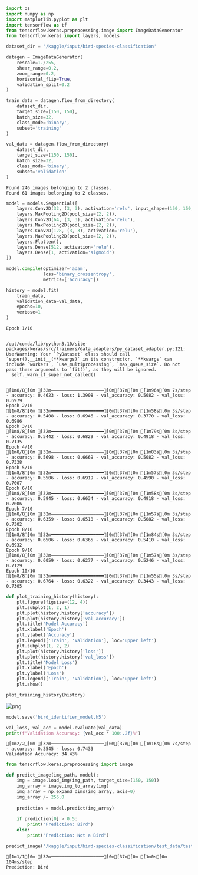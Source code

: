 ```python
import os
import numpy as np
import matplotlib.pyplot as plt
import tensorflow as tf
from tensorflow.keras.preprocessing.image import ImageDataGenerator
from tensorflow.keras import layers, models
```


```python
dataset_dir = '/kaggle/input/bird-species-classification'
```


```python
datagen = ImageDataGenerator(
    rescale=1./255,          
    shear_range=0.2,         
    zoom_range=0.2,          
    horizontal_flip=True,    
    validation_split=0.2     
)

train_data = datagen.flow_from_directory(
    dataset_dir,
    target_size=(150, 150),   
    batch_size=32,
    class_mode='binary',      
    subset='training'
)

val_data = datagen.flow_from_directory(
    dataset_dir,
    target_size=(150, 150),
    batch_size=32,
    class_mode='binary',      
    subset='validation'
)

```

    Found 246 images belonging to 2 classes.
    Found 61 images belonging to 2 classes.



```python
model = models.Sequential([
    layers.Conv2D(32, (3, 3), activation='relu', input_shape=(150, 150, 3)),
    layers.MaxPooling2D(pool_size=(2, 2)),
    layers.Conv2D(64, (3, 3), activation='relu'),
    layers.MaxPooling2D(pool_size=(2, 2)),
    layers.Conv2D(128, (3, 3), activation='relu'),
    layers.MaxPooling2D(pool_size=(2, 2)),
    layers.Flatten(),
    layers.Dense(512, activation='relu'),
    layers.Dense(1, activation='sigmoid')
])

```


```python
model.compile(optimizer='adam',
              loss='binary_crossentropy',
              metrics=['accuracy'])

```


```python
history = model.fit(
    train_data,
    validation_data=val_data,
    epochs=10,
    verbose=1
)

```

    Epoch 1/10


    /opt/conda/lib/python3.10/site-packages/keras/src/trainers/data_adapters/py_dataset_adapter.py:121: UserWarning: Your `PyDataset` class should call `super().__init__(**kwargs)` in its constructor. `**kwargs` can include `workers`, `use_multiprocessing`, `max_queue_size`. Do not pass these arguments to `fit()`, as they will be ignored.
      self._warn_if_super_not_called()


    [1m8/8[0m [32m━━━━━━━━━━━━━━━━━━━━[0m[37m[0m [1m96s[0m 7s/step - accuracy: 0.4623 - loss: 1.3908 - val_accuracy: 0.5082 - val_loss: 0.6979
    Epoch 2/10
    [1m8/8[0m [32m━━━━━━━━━━━━━━━━━━━━[0m[37m[0m [1m58s[0m 3s/step - accuracy: 0.5408 - loss: 0.6946 - val_accuracy: 0.3770 - val_loss: 0.6986
    Epoch 3/10
    [1m8/8[0m [32m━━━━━━━━━━━━━━━━━━━━[0m[37m[0m [1m79s[0m 3s/step - accuracy: 0.5442 - loss: 0.6829 - val_accuracy: 0.4918 - val_loss: 0.7135
    Epoch 4/10
    [1m8/8[0m [32m━━━━━━━━━━━━━━━━━━━━[0m[37m[0m [1m83s[0m 3s/step - accuracy: 0.5698 - loss: 0.6669 - val_accuracy: 0.5082 - val_loss: 0.7338
    Epoch 5/10
    [1m8/8[0m [32m━━━━━━━━━━━━━━━━━━━━[0m[37m[0m [1m57s[0m 3s/step - accuracy: 0.5506 - loss: 0.6919 - val_accuracy: 0.4590 - val_loss: 0.7007
    Epoch 6/10
    [1m8/8[0m [32m━━━━━━━━━━━━━━━━━━━━[0m[37m[0m [1m58s[0m 3s/step - accuracy: 0.5945 - loss: 0.6634 - val_accuracy: 0.4918 - val_loss: 0.7006
    Epoch 7/10
    [1m8/8[0m [32m━━━━━━━━━━━━━━━━━━━━[0m[37m[0m [1m57s[0m 3s/step - accuracy: 0.6359 - loss: 0.6518 - val_accuracy: 0.5082 - val_loss: 0.7302
    Epoch 8/10
    [1m8/8[0m [32m━━━━━━━━━━━━━━━━━━━━[0m[37m[0m [1m84s[0m 3s/step - accuracy: 0.6506 - loss: 0.6365 - val_accuracy: 0.5410 - val_loss: 0.6932
    Epoch 9/10
    [1m8/8[0m [32m━━━━━━━━━━━━━━━━━━━━[0m[37m[0m [1m57s[0m 3s/step - accuracy: 0.6059 - loss: 0.6277 - val_accuracy: 0.5246 - val_loss: 0.7129
    Epoch 10/10
    [1m8/8[0m [32m━━━━━━━━━━━━━━━━━━━━[0m[37m[0m [1m55s[0m 3s/step - accuracy: 0.6764 - loss: 0.6322 - val_accuracy: 0.3443 - val_loss: 0.7305



```python
def plot_training_history(history):
    plt.figure(figsize=(12, 4))
    plt.subplot(1, 2, 1)
    plt.plot(history.history['accuracy'])
    plt.plot(history.history['val_accuracy'])
    plt.title('Model Accuracy')
    plt.xlabel('Epoch')
    plt.ylabel('Accuracy')
    plt.legend(['Train', 'Validation'], loc='upper left')
    plt.subplot(1, 2, 2)
    plt.plot(history.history['loss'])
    plt.plot(history.history['val_loss'])
    plt.title('Model Loss')
    plt.xlabel('Epoch')
    plt.ylabel('Loss')
    plt.legend(['Train', 'Validation'], loc='upper left')
    plt.show()

plot_training_history(history)

```


    
![png](output_6_0.png)
    



```python
model.save('bird_identifier_model.h5')


```


```python
val_loss, val_acc = model.evaluate(val_data)
print(f"Validation Accuracy: {val_acc * 100:.2f}%")

```

    [1m2/2[0m [32m━━━━━━━━━━━━━━━━━━━━[0m[37m[0m [1m16s[0m 7s/step - accuracy: 0.3545 - loss: 0.7433
    Validation Accuracy: 34.43%



```python
from tensorflow.keras.preprocessing import image

def predict_image(img_path, model):
    img = image.load_img(img_path, target_size=(150, 150))
    img_array = image.img_to_array(img)
    img_array = np.expand_dims(img_array, axis=0)
    img_array /= 255.0
    
    prediction = model.predict(img_array)
    
    if prediction[0] > 0.5:
        print("Prediction: Bird")
    else:
        print("Prediction: Not a Bird")

predict_image('/kaggle/input/bird-species-classification/test_data/test_data/himgri/IMG_5384.JPG', model)

```

    [1m1/1[0m [32m━━━━━━━━━━━━━━━━━━━━[0m[37m[0m [1m0s[0m 104ms/step
    Prediction: Bird



```python

```
